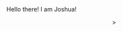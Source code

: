 <hi align="center">
Hello there! I am Joshua!
</hi>

<p align="center"
        Currently, a student in SUSS
</p>>